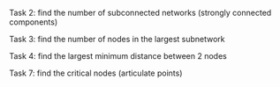 Task 2: find the number of subconnected networks (strongly connected components)

Task 3: find the number of nodes in the largest subnetwork

Task 4: find the largest minimum distance between 2 nodes

Task 7: find the critical nodes (articulate points)